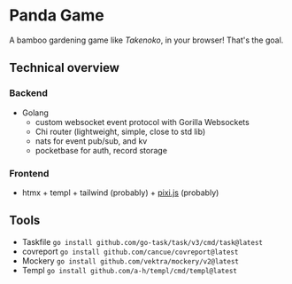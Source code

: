# Panda Game

A bamboo gardening game like *Takenoko*, in your browser! That's the goal.

## Technical overview

### Backend

* Golang
  * custom websocket event protocol with Gorilla Websockets
  * Chi router (lightweight, simple, close to std lib)
  * nats for event pub/sub, and kv
  * pocketbase for auth, record storage

### Frontend

* htmx + templ + tailwind (probably) + [pixi.js](https://github.com/pixijs/pixijs) (probably)

## Tools

* Taskfile `go install github.com/go-task/task/v3/cmd/task@latest`
* covreport `go install github.com/cancue/covreport@latest`
* Mockery `go install github.com/vektra/mockery/v2@latest`
* Templ `go install github.com/a-h/templ/cmd/templ@latest`
